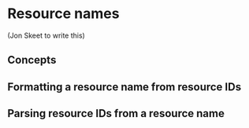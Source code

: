 # Resource names

(Jon Skeet to write this)

## Concepts

## Formatting a resource name from resource IDs

## Parsing resource IDs from a resource name


